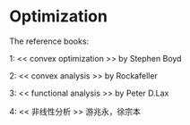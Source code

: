 # Optimization

The reference books:

1: << convex optimization >> by Stephen Boyd
  
2: << convex analysis >> by Rockafeller
  
3: << functional analysis >> by Peter D.Lax
  
4: << 非线性分析 >> 游兆永，徐宗本
